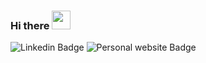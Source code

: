 ### Hi there <img src="https://user-images.githubusercontent.com/42378118/110234147-e3259600-7f4e-11eb-95be-0c4047144dea.gif" width="30">

![Linkedin Badge](https://img.shields.io/badge/-abdel--elsayed-blue?style=flat-square&logo=Linkedin&logoColor=white&link=[https://www.linkedin.com/in/abdel-elsayed](https://www.linkedin.com/in/abdelrahman-elsayed-318539145/)) ![Personal website Badge](https://img.shields.io/badge/-abdelrahman--elsayed.netlify.app-green?style=flat-square&logo=appveyor&logoColor=white&link=https://abdelrahman-elsayed.netlify.app)

<!-- 

![Abdel's github stats](https://github-readme-stats.vercel.app/api?username=abdel-elsayed&show_icons=true&theme=chartreuse-dark) 

![Top Langs](https://github-readme-stats.vercel.app/api/top-langs/?username=abdel-elsayed&layout=compact&theme=chartreuse-dark)
-->
